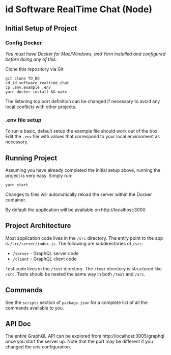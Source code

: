 # id Software RealTime Chat (Node)

## Initial Setup of Project

### Config Docker

_You must have Docker for Mac/Windows, and Yarn installed and configured before doing any of this._

Clone this repository via Git

```
git clone TO_DO
cd id_software_realtime_chat
cp .env.example .env
yarn docker-install && make
```

The listening tcp port definition can be changed if necessary to avoid any local conflicts with other projects.

### .env file setup

To run a basic, default setup the example file should work out of the box.
Edit the `.env` file with values that correspond to your local environment as necessary.

## Running Project

Assuming you have already completed the initial setup above, running the project is very easy. Simply run:

```
yarn start
```

Changes to files will automatically reload the server within the Docker container.

By default the application will be available on http://localhost:3000

## Project Architecture

Most application code lives in the `/src` directory. The entry point to the app is `/src/server/index.js`. The following are subdirectories of `/src`:

- `/server` - GraphQL server code
- `/client` - GraphQL client code

Test code lives in the `/test` directory. The `/test` directory is structured like `/src`. Tests should be nested the same way in both `/test` and `/src`.

## Commands

See the `scripts` section of `package.json` for a complete list of all the commands available to you.

## API Doc
The entire GraphQL API can be explored from http://localhost:3005/graphql once you start the server up.
Note that the port may be different if you changed the env configuration.
